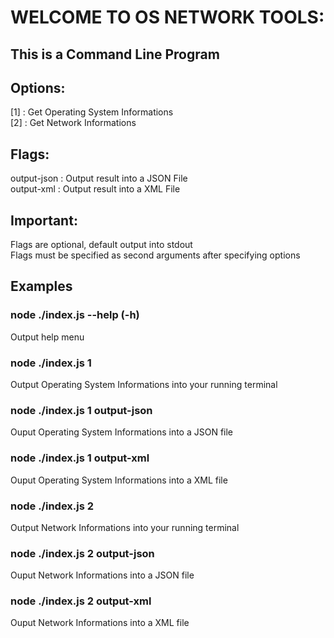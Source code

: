 # WELCOME TO OS NETWORK TOOLS:

## This is a Command Line Program



## Options:
[1] : Get Operating System Informations
\
[2] : Get Network Informations

## Flags:
output-json : Output result into a JSON File
\
output-xml : Output result into a XML File

## Important:
Flags are optional, default output into  stdout
\
Flags must be specified as second arguments after specifying options

## Examples

### node ./index.js --help (-h)
Output  help menu 
### node ./index.js 1
Output Operating System Informations into your running terminal
### node ./index.js 1 output-json
Ouput Operating System Informations into a JSON file
### node ./index.js 1 output-xml
Ouput Operating System Informations into a XML file
### node ./index.js 2
Output Network Informations into your running terminal
### node ./index.js 2 output-json
Ouput Network Informations into a JSON file
### node ./index.js 2 output-xml
Ouput Network Informations into a XML file

